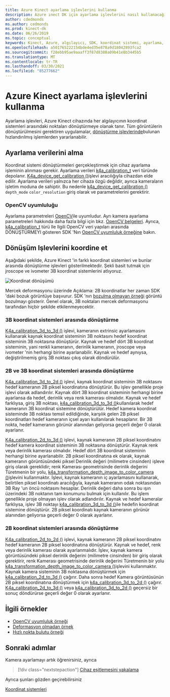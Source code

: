 ```yaml
---
title: Azure Kinect ayarlama işlevlerini kullanma
description: Azure ınect DK için ayarlama işlevlerini nasıl kullanacağınızı öğrenin.
author: cdedmonds
ms.author: cedmonds
ms.prod: kinect-dk
ms.date: 06/26/2019
ms.topic: conceptual
keywords: Kinect, Azure, algılayıcı, SDK, koordinat sistemi, ayarlama, işlevler, kamera, iç, extrinsic, proje, unproje, dönüşüm, RGB-d, nokta bulutu
ms.openlocfilehash: a501765222154bde4ed35e878a9d18042893fca2
ms.sourcegitcommit: f28ebb95ae9aaaff3f87d8388a09b41e0b3445b5
ms.translationtype: MT
ms.contentlocale: tr-TR
ms.lasthandoff: 03/30/2021
ms.locfileid: "85277662"
---
```

# <a name="use-azure-kinect-calibration-functions"></a>Azure Kinect ayarlama işlevlerini kullanma

Ayarlama işlevleri, Azure Kinect cihazında her algılayıcının koordinat sistemleri arasındaki noktaları dönüştürmeye olanak tanır. Tüm görüntülerin dönüştürülmesini gerektiren uygulamalar, [dönüştürme işlevlerinde](use-image-transformation.md)bulunan hızlandırılmış işlemlerden yararlanabilir.

## <a name="retrieve-calibration-data"></a>Ayarlama verilerini alma

Koordinat sistemi dönüştürmeleri gerçekleştirmek için cihaz ayarlama işleminin alınması gerekir. Ayarlama verileri [k4a_calibration_t](https://microsoft.github.io/Azure-Kinect-Sensor-SDK/master/structk4a__calibration__t.html#details) veri türünde depolanır. [K4a_device_get_calibration ()](https://microsoft.github.io/Azure-Kinect-Sensor-SDK/master/group___functions_ga4e43940d8d8db48da266c7a7842c8d78.html#ga4e43940d8d8db48da266c7a7842c8d78)işlevi aracılığıyla cihazdan elde edilir. Ayarlama verileri yalnızca her cihaza özgü değildir, ayrıca kameraların işletim moduna de sahiptir. Bu nedenle [k4a_device_get_calibration ()](https://microsoft.github.io/Azure-Kinect-Sensor-SDK/master/group___functions_ga4e43940d8d8db48da266c7a7842c8d78.html#ga4e43940d8d8db48da266c7a7842c8d78) `depth_mode` `color_resolution` giriş olarak ve parametrelerini gerektirir.

### <a name="opencv-compatibility"></a>OpenCV uyumluluğu

Ayarlama parametreleri [OpenCV](https://opencv.org/)ile uyumludur. Ayrı kamera ayarlama parametreleri hakkında daha fazla bilgi için bkz. [OpenCV belgeleri](https://docs.opencv.org/3.2.0/d9/d0c/group__calib3d.html#gga7041b2a9c8f9f8ee93a2796981bc5546a204766e24f2e413e7a7c9f8b9e93f16c). Ayrıca, [k4a_calibration_t](https://microsoft.github.io/Azure-Kinect-Sensor-SDK/master/structk4a__calibration__t.html#details) türü Ile Ilgili OpenCV veri yapıları arasında DÖNÜŞTÜRMEYI gösteren SDK 'Nın [OpenCV uyumluluk örneğine](https://github.com/Microsoft/Azure-Kinect-Sensor-SDK/tree/develop/examples/opencv_compatibility) bakın.

## <a name="coordinate-transformation-functions"></a>Dönüşüm Işlevlerini koordine et

Aşağıdaki şekilde, Azure Kinect 'in farklı koordinat sistemleri ve bunlar arasında dönüştürme işlevleri gösterilmektedir. Şekli basit tutmak için jroscope ve ivometer 3B koordinat sistemlerini atlıyoruz.

   ![Koordinat dönüşümü](./media/how-to-guides/coordinate-transformation.png)

Mercek deformasyonu üzerinde Açıklama: 2B koordinatlar her zaman SDK 'daki bozuk görüntüye başvurur. SDK 'nın [bozulma olmayan örneği](https://github.com/Microsoft/Azure-Kinect-Sensor-SDK/tree/develop/examples/undistort) görüntü bozulmayı gösterir. Genel olarak, 3B noktaları mercek deformasyonu tarafından hiçbir şekilde etkilenmeyecektir.

### <a name="convert-between-3d-coordinate-systems"></a>3B koordinat sistemleri arasında dönüştürme

[K4a_calibration_3d_to_3d ()](https://microsoft.github.io/Azure-Kinect-Sensor-SDK/master/group___functions_gaacd1eab997ef964b5e436afa5295726e.html#gaacd1eab997ef964b5e436afa5295726e) işlevi, kameranın extrinsic ayarlamasını kullanarak kaynak koordinat sisteminin 3B noktasını hedef koordinat sisteminin 3B noktasına dönüştürür. Kaynak ve hedef dört 3B koordinat sisteminin, yani renkli kameranın, derinlik kameranın, jroscope veya ivometer 'nin herhangi birine ayarlanabilir. Kaynak ve hedef aynıysa, değiştirilmemiş giriş 3B noktası çıkış olarak döndürülür.

### <a name="convert-between-2d-and-3d-coordinate-systems"></a>2B ve 3B koordinat sistemleri arasında dönüştürme

[K4a_calibration_3d_to_2d ()](https://microsoft.github.io/Azure-Kinect-Sensor-SDK/master/group___functions_ga2ed8b51d727425caa942aab190fc2ba9.html#ga2ed8b51d727425caa942aab190fc2ba9) işlevi, kaynak koordinat sisteminin 3B noktasını hedef kameranın 2B piksel koordinatına dönüştürür. Bu işlev genellikle proje işlevi olarak adlandırılır. Kaynak dört 3B koordinat sisteminin herhangi birine ayarlansa da hedef, derinlik veya renk kamerası olmalıdır. Kaynak ve hedef farklıysa, giriş 3B noktası, [k4a_calibration_3d_to_3d ()](https://microsoft.github.io/Azure-Kinect-Sensor-SDK/master/group___functions_gaacd1eab997ef964b5e436afa5295726e.html#gaacd1eab997ef964b5e436afa5295726e)kullanılarak hedef kameranın 3B koordinat sistemine dönüştürülür. Hedef kamera koordinat sisteminde 3B noktası temsil edildiğinde, karşılık gelen 2B piksel koordinatları hedef kameranın içsel ayarı kullanılarak hesaplanır. Bir 3B nokta, hedef kameranın görünür alanından geliyorsa geçerli değer 0 olarak ayarlanır.

[K4a_calibration_2d_to_3d ()](https://microsoft.github.io/Azure-Kinect-Sensor-SDK/master/group___functions_ga664602bdb48dab38117a6c1d14b880de.html#ga664602bdb48dab38117a6c1d14b880de) işlevi, kaynak kameranın 2B piksel koordinatını hedef kamera koordinat sisteminin 3B noktasına dönüştürür. Kaynak renk veya derinlik kamerası olmalıdır. Hedef dört 3B koordinat sisteminin herhangi birine ayarlanabilir. 2B piksel koordinatına ek olarak, kaynak kameranın görüntüsündeki piksel Derinlik değeri (milimetre cinsinden) işleve giriş olarak gereklidir; renk Kamerası geometrisinde derinlik değerini Türetmenin bir yolu, [k4a_transformation_depth_image_to_color_camera ()](https://microsoft.github.io/Azure-Kinect-Sensor-SDK/master/group___functions_gafacffb5f781a9c2df30d4a16241cd514.html#gafacffb5f781a9c2df30d4a16241cd514)işlevini kullanmaktır. İşlevi, kaynak kameranın iç ayarlamasını kullanarak, belirtilen piksel koordinatı aracılığıyla, kaynak kameranın odak noktasından 3B Ray 'un öncü noktasını hesaplar. Derinlik değeri daha sonra bu ışın üzerindeki 3B noktanın tam konumunu bulmak için kullanılır. Bu işlem genellikle proje olmayan işlev olarak adlandırılır. Kaynak ve hedef kameralar farklıysa, işlev 3B noktayı [k4a_calibration_3d_to_3d ()](https://microsoft.github.io/Azure-Kinect-Sensor-SDK/master/group___functions_gaacd1eab997ef964b5e436afa5295726e.html#gaacd1eab997ef964b5e436afa5295726e)ile hedefin koordinat sistemine dönüştürür. 2B piksel koordinatı kaynak kameranın görünür alanından geliyorsa geçerli değer 0 olarak ayarlanır.

### <a name="converting-between-2d-coordinate-systems"></a>2B koordinat sistemleri arasında dönüştürme

[K4a_calibration_2d_to_2d ()](https://microsoft.github.io/Azure-Kinect-Sensor-SDK/master/group___functions_ga3b6bf6dedbfe67468e2f895dcce68ed4.html#ga3b6bf6dedbfe67468e2f895dcce68ed4) işlevi, kaynak kameranın 2B piksel koordinatını hedef kameranın 2B piksel koordinatına dönüştürür. Kaynak ve hedef, renk veya derinlik kamerası olarak ayarlanmalıdır. İşlev, kaynak kamera görüntüsündeki piksel derinlik değerini (milimetre cinsinden) bir giriş olarak gerektirir, renk Kamerası geometrisinde derinlik değerini Türetmenin bir yolu [k4a_transformation_depth_image_to_color_camera ()](https://microsoft.github.io/Azure-Kinect-Sensor-SDK/master/group___functions_gafacffb5f781a9c2df30d4a16241cd514.html#gafacffb5f781a9c2df30d4a16241cd514)işlevini kullanmaktır. Kaynak kamera sisteminin 3B noktasına dönüştürmek için [k4a_calibration_2d_to_3d ()](https://microsoft.github.io/Azure-Kinect-Sensor-SDK/master/group___functions_ga664602bdb48dab38117a6c1d14b880de.html#ga664602bdb48dab38117a6c1d14b880de) çağırır. Daha sonra hedef Kamera görüntüsünün 2B piksel koordinatına dönüştürmek için [k4a_calibration_3d_to_2d ()](https://microsoft.github.io/Azure-Kinect-Sensor-SDK/master/group___functions_ga2ed8b51d727425caa942aab190fc2ba9.html#ga2ed8b51d727425caa942aab190fc2ba9) çağırır. [K4a_calibration_2d_to_3d ()](https://microsoft.github.io/Azure-Kinect-Sensor-SDK/master/group___functions_ga664602bdb48dab38117a6c1d14b880de.html#ga664602bdb48dab38117a6c1d14b880ded) veya [k4a_calibration_3d_to_2d ()](https://microsoft.github.io/Azure-Kinect-Sensor-SDK/master/group___functions_ga2ed8b51d727425caa942aab190fc2ba9.html#ga2ed8b51d727425caa942aab190fc2ba9) geçersiz bir sonuç döndürürse geçerli değer 0 olarak ayarlanır.

## <a name="related-samples"></a>İlgili örnekler

- [OpenCV uyumluluk örneği](https://github.com/Microsoft/Azure-Kinect-Sensor-SDK/tree/develop/examples/opencv_compatibility)
- [Deformasyon olmadan örnek](https://github.com/Microsoft/Azure-Kinect-Sensor-SDK/tree/develop/examples/undistort)
- [Hızlı nokta bulutu örneği](https://github.com/Microsoft/Azure-Kinect-Sensor-SDK/tree/develop/examples/fastpointcloud)

## <a name="next-steps"></a>Sonraki adımlar

Kamera ayarlamayı artık öğrenirsiniz, ayrıca
>[!div class="nextstepaction"]
>[Cihaz eşitlemesini yakalama](capture-device-synchronization.md)

Ayrıca şunları gözden geçirebilirsiniz

[Koordinat sistemleri](coordinate-systems.md)
